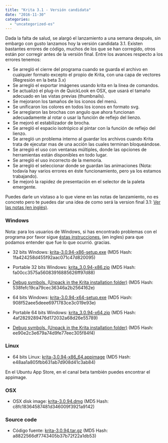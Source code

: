 ```yaml
---
title: "Krita 3.1 - Versión candidata"
date: "2016-11-30"
categories: 
  - "uncategorized-es"
---
```


Dada la falta de salud, se alargó el lanzamiento a una semana después, sin embargo con gusto lanzamos hoy la versión candidata 3.1. Existen bastantes errores de código, muchos de los que se han corregido, otros están por corregir antes de la versión final. Entre los avances respecto a los errores tenemos:

- Se arregló el cierre del programa cuando se guarda el archivo en cualquier formato excepto el propio de Krita, con una capa de vectores (Regresión en la beta 3.x)
- Se arregló el exportar imágenes usando krita en la linea de comandos.
- Se actualizó el plug-in de QuickLook en OSX, que usará el tamaño adecuado en las vistas previas (thumbnails).
- Se mejoraron los tamaños de los iconos del menú.
- Se unificaron los colores en todos los iconos en formato svg.
- Se arreglaron las brochas con angulo que ahora funcionan adecuadamente al rotar o usar la función de reflejo del lienzo.
- Se mejoró el estabilizador de brocha.
- Se arregló el espacio isotrópico al pintar con la función de reflejo del lienzo.
- Se arregló un problema interno al guardar los archivos cuando Krita trata de ejecutar mas de una acción las cuales terminan bloqueándose.
- Se arregló el uso con ventanas múltiples, donde las opciones de herramientas están disponibles en todo lugar.
- Se arregló el uso incorrecto de la memoria.
- Se arregló el seleccionar donde se guardan las animaciones (Nota: todavía hay varios errores en éste funcionamiento, pero ya los estamos trabajando).
- Se mejoró la rapidez de presentación en el selector de la paleta emergente.

Puedes darle un vistaso a lo que viene en las notas de lanzamiento, no es concreto pero te puedes dar una idea de como será la version final 3.1: [Ver las notas (en inglés)](https://krita.org/en/release-notes-for-krita-3-1).

### Windows

Nota: para los usuarios de Windows, si has encontrado problemas con el programa por favor sigue [éstas instrucciones.](https://docs.krita.org/Dr._Mingw_debugger) (en ingles) para que podamos entender que fue lo que ocurrió. gracias.

- 32 bits Windows: [krita-3.0.94-x86-setup.exe](http://download.kde.org/unstable/krita/3.0.94/krita-3.0.94-x86-setup.exe) (MD5 Hash: 1fa424258d455f92aac071c47d820095)
- Portable 32 bits Windows: [krita\_3.0.94-x86.zip](http://download.kde.org/unstable/krita/3.0.94/krita_3.0.94-x86.zip) (MD5 Hash: fa00cc3575a56083916885626ff97d88)
- [Debug symbols. (Unpack in the Krita installation folder)](http://download.kde.org/unstable/krita/3.0.94/krita-3.0.94-x86-dbg.zip) (MD5 Hash: 538fefc19ca79cec36346a2b2564162e)

- 64 bits Windows: [krita-3.0.94-x64-setup.exe](http://download.kde.org/unstable/krita/3.0.94/krita-3.0.94-x64-setup.exe) (MD5 Hash: 908f52aee5deee6971783ce3c019e93e)
- Portable 64 bits Windows: [krita\_3.0.94-x64.zip](http://download.kde.org/unstable/krita/3.0.94/krita_3.0.94-x64.zip) (MD5 Hash: 4af2829289476d172032a68d26e55789)
- [Debug symbols. (Unpack in the Krita installation folder)](http://download.kde.org/unstable/krita/3.0.94/krita-3.0.94-x64-dbg.zip) (MD5 Hash: ee90e2c3e679a74d9fe77eec305f84f4)

### Linux

- 64 bits Linux: [krita-3.0.94-x86\_64.appimage](http://download.kde.org/unstable/krita/3.0.94/krita-3.0.94-x86_64.appimage) (MD5 Hash: e48aa1a805fbb631ab7d908d41c3ab84)

En el Ubuntu App Store, en el canal beta también puedes encontrar el appimage.

### OSX

- OSX disk image: [krita-3.0.94.dmg](http://download.kde.org/unstable/krita/3.0.94/krita-3.0.94.dmg) (MD5 Hash: c8fc18364587481d346009f3921a9142)

### Source code

- Código fuente: [krita-3.0.94.tar.gz](http://download.kde.org/unstable/krita/3.0.94/krita-3.0.94.tar.gz) (MD5 Hash: a8822566df7743405b37b72f22a1db53)
